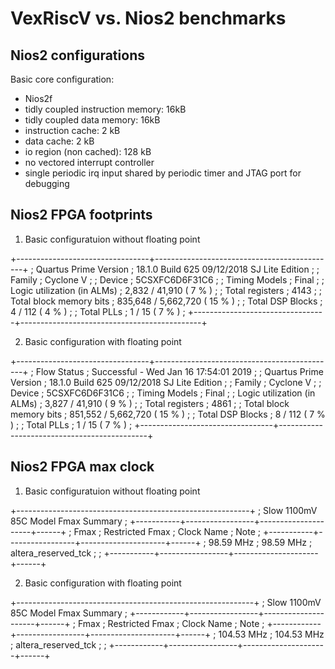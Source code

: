 # VexRiscV vs. Nios2 benchmarks

## Nios2 configurations

Basic core configuration:

* Nios2f
* tidly coupled instruction memory: 16kB
* tidly coupled data memory: 16kB
* instruction cache: 2 kB
* data cache: 2 kB
* io region (non cached): 128 kB
* no vectored interrupt controller
* single periodic irq input shared by periodic timer and JTAG port for debugging

## Nios2 FPGA footprints

1. Basic configuratuion without floating point

+---------------------------------+---------------------------------------------+
; Quartus Prime Version           ; 18.1.0 Build 625 09/12/2018 SJ Lite Edition ;
; Family                          ; Cyclone V                                   ;
; Device                          ; 5CSXFC6D6F31C6                              ;
; Timing Models                   ; Final                                       ;
; Logic utilization (in ALMs)     ; 2,832 / 41,910 ( 7 % )                      ;
; Total registers                 ; 4143                                        ;
; Total block memory bits         ; 835,648 / 5,662,720 ( 15 % )                ;
; Total DSP Blocks                ; 4 / 112 ( 4 % )                             ;
; Total PLLs                      ; 1 / 15 ( 7 % )                              ;
+---------------------------------+---------------------------------------------+


2. Basic configuration with floating point

+---------------------------------+---------------------------------------------+
; Flow Status                     ; Successful - Wed Jan 16 17:54:01 2019       ;
; Quartus Prime Version           ; 18.1.0 Build 625 09/12/2018 SJ Lite Edition ;
; Family                          ; Cyclone V                                   ;
; Device                          ; 5CSXFC6D6F31C6                              ;
; Timing Models                   ; Final                                       ;
; Logic utilization (in ALMs)     ; 3,827 / 41,910 ( 9 % )                      ;
; Total registers                 ; 4861                                        ;
; Total block memory bits         ; 851,552 / 5,662,720 ( 15 % )                ;
; Total DSP Blocks                ; 8 / 112 ( 7 % )                             ;
; Total PLLs                      ; 1 / 15 ( 7 % )                              ;
+---------------------------------+---------------------------------------------+

## Nios2 FPGA max clock

1. Basic configuratuion without floating point

+----------------------------------------------------------+
; Slow 1100mV 85C Model Fmax Summary                       ;
+-----------+-----------------+---------------------+------+
; Fmax      ; Restricted Fmax ; Clock Name          ; Note ;
+-----------+-----------------+---------------------+------+
; 98.59 MHz ; 98.59 MHz       ; altera_reserved_tck ;      ;
+-----------+-----------------+---------------------+------+

2. Basic configuration with floating point

+-----------------------------------------------------------+
; Slow 1100mV 85C Model Fmax Summary                        ;
+------------+-----------------+---------------------+------+
; Fmax       ; Restricted Fmax ; Clock Name          ; Note ;
+------------+-----------------+---------------------+------+
; 104.53 MHz ; 104.53 MHz      ; altera_reserved_tck ;      ;
+------------+-----------------+---------------------+------+



